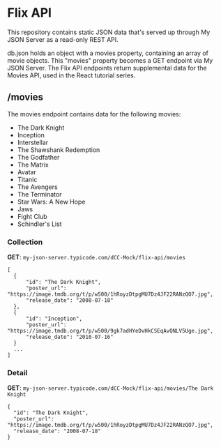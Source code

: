 # Flix API

This repository contains static JSON data that's served up through My JSON Server as a read-only REST API. 

db.json holds an object with a movies property, containing an array of movie objects. This "movies" property becomes a GET endpoint via My JSON Server. The Flix API endpoints return supplemental data for the Movies API, used in the React tutorial series.

## /movies

The movies endpoint contains data for the following movies:
- The Dark Knight
- Inception
- Interstellar
- The Shawshank Redemption
- The Godfather
- The Matrix
- Avatar
- Titanic
- The Avengers
- The Terminator
- Star Wars: A New Hope
- Jaws
- Fight Club
- Schindler's List

### Collection

**GET**: `my-json-server.typicode.com/dCC-Mock/flix-api/movies`
```
[
  {
      "id": "The Dark Knight",
      "poster_url": "https://image.tmdb.org/t/p/w500/1hRoyzDtpgMU7Dz4JF22RANzQO7.jpg",
      "release_date": "2008-07-18"
  },
  {
      "id": "Inception",
      "poster_url": "https://image.tmdb.org/t/p/w500/9gk7adHYeDvHkCSEqAvQNLV5Uge.jpg",
      "release_date": "2010-07-16"
  }
  ...
]
```

### Detail
**GET**: `my-json-server.typicode.com/dCC-Mock/flix-api/movies/The Dark Knight`
```
{
  "id": "The Dark Knight",
  "poster_url": "https://image.tmdb.org/t/p/w500/1hRoyzDtpgMU7Dz4JF22RANzQO7.jpg",
  "release_date": "2008-07-18"
}
```


